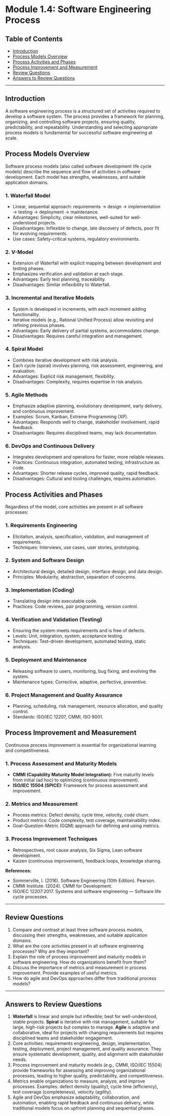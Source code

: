 # Module 1.4: Software Engineering Process

## Table of Contents
- [Introduction](#introduction)
- [Process Models Overview](#process-models-overview)
- [Process Activities and Phases](#process-activities-and-phases)
- [Process Improvement and Measurement](#process-improvement-and-measurement)
- [Review Questions](#review-questions)
- [Answers to Review Questions](#answers-to-review-questions)

---

## Introduction
A software engineering process is a structured set of activities required to develop a software system. The process provides a framework for planning, organizing, and controlling software projects, ensuring quality, predictability, and repeatability. Understanding and selecting appropriate process models is fundamental for successful software engineering at scale.

## Process Models Overview
Software process models (also called software development life cycle models) describe the sequence and flow of activities in software development. Each model has strengths, weaknesses, and suitable application domains.

### 1. Waterfall Model
- Linear, sequential approach: requirements → design → implementation → testing → deployment → maintenance.
- Advantages: Simplicity, clear milestones, well-suited for well-understood projects.
- Disadvantages: Inflexible to change, late discovery of defects, poor fit for evolving requirements.
- Use cases: Safety-critical systems, regulatory environments.

### 2. V-Model
- Extension of Waterfall with explicit mapping between development and testing phases.
- Emphasizes verification and validation at each stage.
- Advantages: Early test planning, traceability.
- Disadvantages: Similar inflexibility to Waterfall.

### 3. Incremental and Iterative Models
- System is developed in increments, with each increment adding functionality.
- Iterative models (e.g., Rational Unified Process) allow revisiting and refining previous phases.
- Advantages: Early delivery of partial systems, accommodates change.
- Disadvantages: Requires careful integration and management.

### 4. Spiral Model
- Combines iterative development with risk analysis.
- Each cycle (spiral) involves planning, risk assessment, engineering, and evaluation.
- Advantages: Explicit risk management, flexibility.
- Disadvantages: Complexity, requires expertise in risk analysis.

### 5. Agile Methods
- Emphasize adaptive planning, evolutionary development, early delivery, and continuous improvement.
- Examples: Scrum, Kanban, Extreme Programming (XP).
- Advantages: Responds well to change, stakeholder involvement, rapid feedback.
- Disadvantages: Requires disciplined teams, may lack documentation.

### 6. DevOps and Continuous Delivery
- Integrates development and operations for faster, more reliable releases.
- Practices: Continuous integration, automated testing, infrastructure as code.
- Advantages: Shorter release cycles, improved quality, rapid feedback.
- Disadvantages: Cultural and tooling challenges, requires automation.

## Process Activities and Phases
Regardless of the model, core activities are present in all software processes:

### 1. Requirements Engineering
- Elicitation, analysis, specification, validation, and management of requirements.
- Techniques: Interviews, use cases, user stories, prototyping.

### 2. System and Software Design
- Architectural design, detailed design, interface design, and data design.
- Principles: Modularity, abstraction, separation of concerns.

### 3. Implementation (Coding)
- Translating design into executable code.
- Practices: Code reviews, pair programming, version control.

### 4. Verification and Validation (Testing)
- Ensuring the system meets requirements and is free of defects.
- Levels: Unit, integration, system, acceptance testing.
- Techniques: Test-driven development, automated testing, static analysis.

### 5. Deployment and Maintenance
- Releasing software to users, monitoring, bug fixing, and evolving the system.
- Maintenance types: Corrective, adaptive, perfective, preventive.

### 6. Project Management and Quality Assurance
- Planning, scheduling, risk management, resource allocation, and quality control.
- Standards: ISO/IEC 12207, CMMI, ISO 9001.

## Process Improvement and Measurement
Continuous process improvement is essential for organizational learning and competitiveness.

### 1. Process Assessment and Maturity Models
- **CMMI (Capability Maturity Model Integration):** Five maturity levels from initial (ad hoc) to optimizing (continuous improvement).
- **ISO/IEC 15504 (SPICE):** Framework for process assessment and improvement.

### 2. Metrics and Measurement
- Process metrics: Defect density, cycle time, velocity, code churn.
- Product metrics: Code complexity, test coverage, maintainability index.
- Goal-Question-Metric (GQM) approach for defining and using metrics.

### 3. Process Improvement Techniques
- Retrospectives, root cause analysis, Six Sigma, Lean software development.
- Kaizen (continuous improvement), feedback loops, knowledge sharing.

**References:**
- Sommerville, I. (2016). Software Engineering (10th Edition). Pearson.
- CMMI Institute. (2024). CMMI for Development.
- ISO/IEC 12207:2017. Systems and software engineering — Software life cycle processes.

---

## Review Questions
1. Compare and contrast at least three software process models, discussing their strengths, weaknesses, and suitable application domains.
2. What are the core activities present in all software engineering processes? Why are they important?
3. Explain the role of process improvement and maturity models in software engineering. How do organizations benefit from them?
4. Discuss the importance of metrics and measurement in process improvement. Provide examples of useful metrics.
5. How do agile and DevOps approaches differ from traditional process models?

---

## Answers to Review Questions
1. **Waterfall** is linear and simple but inflexible; best for well-understood, stable projects. **Spiral** is iterative with risk management, suitable for large, high-risk projects but complex to manage. **Agile** is adaptive and collaborative, ideal for projects with changing requirements but requires disciplined teams and stakeholder engagement.
2. Core activities: requirements engineering, design, implementation, testing, deployment, project management, and quality assurance. They ensure systematic development, quality, and alignment with stakeholder needs.
3. Process improvement and maturity models (e.g., CMMI, ISO/IEC 15504) provide frameworks for assessing and improving organizational processes, leading to higher quality, predictability, and competitiveness.
4. Metrics enable organizations to measure, analyze, and improve processes. Examples: defect density (quality), cycle time (efficiency), test coverage (completeness), velocity (agility).
5. Agile and DevOps emphasize adaptability, collaboration, and automation, enabling rapid feedback and continuous delivery, while traditional models focus on upfront planning and sequential phases.
